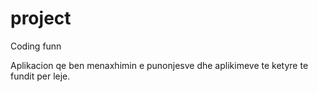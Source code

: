# project
Coding funn

Aplikacion qe ben menaxhimin e punonjesve dhe aplikimeve te ketyre te fundit per leje.
